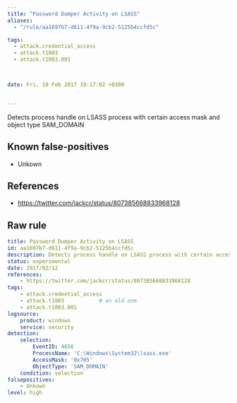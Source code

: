 ```yaml
---
title: "Password Dumper Activity on LSASS"
aliases:
  - "/rule/aa1697b7-d611-4f9a-9cb2-5125b4ccfd5c"

tags:
  - attack.credential_access
  - attack.t1003
  - attack.t1003.001



date: Fri, 10 Feb 2017 19:17:02 +0100


---
```


Detects process handle on LSASS process with certain access mask and object type SAM_DOMAIN

<!--more-->


## Known false-positives

* Unkown



## References

* https://twitter.com/jackcr/status/807385668833968128


## Raw rule
```yaml
title: Password Dumper Activity on LSASS
id: aa1697b7-d611-4f9a-9cb2-5125b4ccfd5c
description: Detects process handle on LSASS process with certain access mask and object type SAM_DOMAIN
status: experimental
date: 2017/02/12
references:
    - https://twitter.com/jackcr/status/807385668833968128
tags:
    - attack.credential_access
    - attack.t1003           # an old one
    - attack.t1003.001
logsource:
    product: windows
    service: security
detection:
    selection:
        EventID: 4656
        ProcessName: 'C:\Windows\System32\lsass.exe'
        AccessMask: '0x705'
        ObjectType: 'SAM_DOMAIN'
    condition: selection
falsepositives:
    - Unkown
level: high

```
